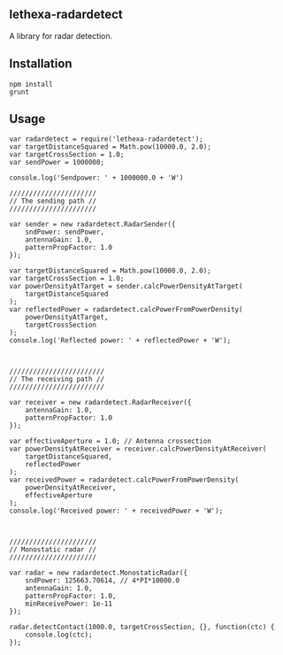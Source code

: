 lethexa-radardetect
-------------------

A library for radar detection.

Installation
------------

	npm install
	grunt

Usage
-----

	var radardetect = require('lethexa-radardetect');
	var targetDistanceSquared = Math.pow(10000.0, 2.0);
	var targetCrossSection = 1.0;
	var sendPower = 1000000;

	console.log('Sendpower: ' + 1000000.0 + 'W')

	//////////////////////
	// The sending path //
	//////////////////////

	var sender = new radardetect.RadarSender({
		sndPower: sendPower,
		antennaGain: 1.0,
		patternPropFactor: 1.0
	});

	var targetDistanceSquared = Math.pow(10000.0, 2.0);
	var targetCrossSection = 1.0;
	var powerDensityAtTarget = sender.calcPowerDensityAtTarget(
		targetDistanceSquared
	);
	var reflectedPower = radardetect.calcPowerFromPowerDensity(
		powerDensityAtTarget, 
		targetCrossSection
	);
	console.log('Reflected power: ' + reflectedPower + 'W');



	////////////////////////
	// The receiving path //
	////////////////////////

	var receiver = new radardetect.RadarReceiver({
		antennaGain: 1.0,
		patternPropFactor: 1.0
	});

	var effectiveAperture = 1.0; // Antenna crossection
	var powerDensityAtReceiver = receiver.calcPowerDensityAtReceiver(
		targetDistanceSquared,
		reflectedPower
	);
	var receivedPower = radardetect.calcPowerFromPowerDensity(
		powerDensityAtReceiver,
		effectiveAperture
	);
	console.log('Received power: ' + receivedPower + 'W');



	//////////////////////
	// Monostatic radar //
	//////////////////////

	var radar = new radardetect.MonostaticRadar({
		sndPower: 125663.70614, // 4*PI*10000.0
		antennaGain: 1.0,
		patternPropFactor: 1.0,
		minReceivePower: 1e-11
	});

	radar.detectContact(1000.0, targetCrossSection, {}, function(ctc) {
		console.log(ctc);
	});

